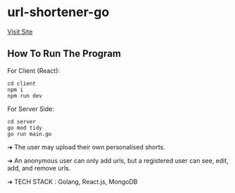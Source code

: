 # url-shortener-go  

[Visit Site](http://52.15.228.249:3001 "52.15.228.249:3001")

## How To Run The Program
    
  For Client (React): 
  
    cd client
    npm i
    npm run dev

  For Server Side:
  
    cd server
    go mod tidy
    go run main.go

➔ The user may upload their own personalised shorts.

➔ An anonymous user can only add urls, but a registered user can see, edit, add, and remove urls.

➔ TECH STACK : Golang, React.js, MongoDB
